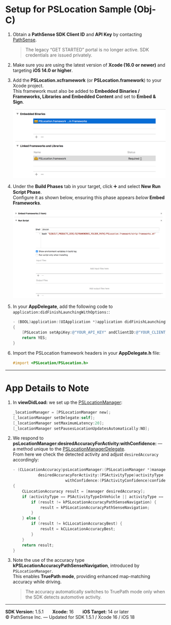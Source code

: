 # Setup for PSLocation Sample (Obj-C)

1. Obtain a **PathSense SDK Client ID** and **API Key** by contacting [PathSense](https://pathsense.com/).  
   > The legacy “GET STARTED” portal is no longer active. SDK credentials are issued privately.

2. Make sure you are using the latest version of **Xcode (16.0 or newer)** and targeting **iOS 14.0 or higher**.

3. Add the **PSLocation.xcframework** (or **PSLocation.framework**) to your Xcode project.  
   This framework must also be added to **Embedded Binaries / Frameworks, Libraries and Embedded Content** and set to **Embed & Sign**.

   ![Screenshot1](../frameworks.png?raw=true "")

4. Under the **Build Phases** tab in your target, click ➕ and select **New Run Script Phase**.  
   Configure it as shown below, ensuring this phase appears *below* **Embed Frameworks**.

   ![Screenshot2](../RunScript.png?raw=true "")

5. In your **AppDelegate**, add the following code to  
   `application:didFinishLaunchingWithOptions:`:

    ```objective-c
    - (BOOL)application:(UIApplication *)application didFinishLaunchingWithOptions:(NSDictionary *)launchOptions
    {
        [PSLocation setApiKey:@"YOUR_API_KEY" andClientID:@"YOUR_CLIENT_ID"];
        return YES;
    }
    ```

6. Import the PSLocation framework headers in your **AppDelegate.h** file:

    ```objective-c
    #import <PSLocation/PSLocation.h>
    ```

---

# App Details to Note

1. In **viewDidLoad:** we set up the [PSLocationManager](https://docs.pathsense.io/ios/html/interface_p_s_location_manager.html):

    ```objective-c
    _locationManager = [PSLocationManager new];
    [_locationManager setDelegate:self];
    [_locationManager setMaximumLatency:20];
    [_locationManager setPausesLocationUpdatesAutomatically:NO];
    ```

2. We respond to **psLocationManager:desiredAccuracyForActivity:withConfidence:** — a method unique to the [PSLocationManagerDelegate](https://docs.pathsense.io/ios/html/protocol_p_s_location_manager_delegate-p.html).  
   From here we check the detected activity and adjust `desiredAccuracy` accordingly:

    ```objective-c
    - (CLLocationAccuracy)psLocationManager:(PSLocationManager *)manager
               desiredAccuracyForActivity:(PSActivityType)activityType
                           withConfidence:(PSActivityConfidence)confidence
    {
        CLLocationAccuracy result = [manager desiredAccuracy];
        if (activityType == PSActivityTypeInVehicle || activityType == PSActivityTypeInVehicleStationary) {
            if (result != kPSLocationAccuracyPathSenseNavigation) {
                result = kPSLocationAccuracyPathSenseNavigation;
            }
        } else {
            if (result != kCLLocationAccuracyBest) {
                result = kCLLocationAccuracyBest;
            }
        }
        return result;
    }
    ```

3. Note the use of the accuracy type **kPSLocationAccuracyPathSenseNavigation**, introduced by `PSLocationManager`.  
   This enables **TruePath mode**, providing enhanced map-matching accuracy while driving.  
   > The accuracy automatically switches to TruePath mode only when the SDK detects automotive activity.

---

**SDK Version:** 1.5.1  **Xcode:** 16  **iOS Target:** 14 or later  
© PathSense Inc. — Updated for SDK 1.5.1 / Xcode 16 / iOS 18

